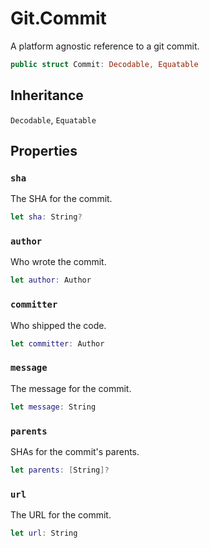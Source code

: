 # Git.Commit

A platform agnostic reference to a git commit.

``` swift
public struct Commit: Decodable, Equatable
```

## Inheritance

`Decodable`, `Equatable`

## Properties

### `sha`

The SHA for the commit.

``` swift
let sha: String?
```

### `author`

Who wrote the commit.

``` swift
let author: Author
```

### `committer`

Who shipped the code.

``` swift
let committer: Author
```

### `message`

The message for the commit.

``` swift
let message: String
```

### `parents`

SHAs for the commit's parents.

``` swift
let parents: [String]?
```

### `url`

The URL for the commit.

``` swift
let url: String
```
